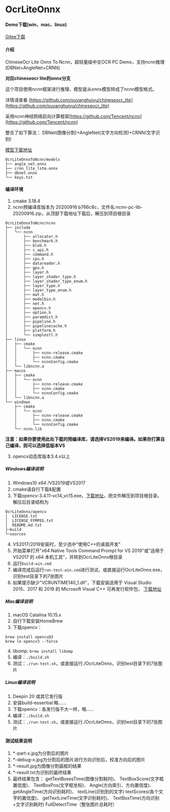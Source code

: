 # OcrLiteOnnx

#### Demo下载(win、mac、linux)
[Gitee下载](https://gitee.com/benjaminwan/ocr-lite-onnx-to-ncnn/releases)

#### 介绍
ChineseOcr Lite Onnx To Ncnn，超轻量级中文OCR PC Demo，支持ncnn推理(DBNet+AngleNet+CRNN)

**对应chineseocr lite的onnx分支**

这个项目使用ncnn框架进行推理，模型是从onnx模型转成了ncnn模型格式。

详情请查看 [https://github.com/ouyanghuiyu/chineseocr_lite](https://github.com/ouyanghuiyu/chineseocr_lite)

采用ncnn神经网络前向计算框架[https://github.com/Tencent/ncnn](https://github.com/Tencent/ncnn)

整合了如下算法：
DBNet(图像分割)+AngleNet(文字方向检测)+CRNN(文字识别)

[模型下载地址](https://github.com/ouyanghuiyu/chineseocr_lite/tree/onnx/models)
```
OcrLiteOnnxToNcnn/models
├── angle_net.onnx
├── crnn_lite_lstm.onnx
├── dbnet.onnx
└── keys.txt
```

#### 编译环境
1. cmake 3.18.4
2. ncnn预编译库版本为 20200916 b766c8c，文件名:ncnn-pc-lib-20200916.zip，从顶部下载地址下载后，解压到项目根目录
```
OcrLiteOnnxToNcnn/ncnn
├── include
│   └── ncnn
│       ├── allocator.h
│       ├── benchmark.h
│       ├── blob.h
│       ├── c_api.h
│       ├── command.h
│       ├── cpu.h
│       ├── datareader.h
│       ├── gpu.h
│       ├── layer.h
│       ├── layer_shader_type.h
│       ├── layer_shader_type_enum.h
│       ├── layer_type.h
│       ├── layer_type_enum.h
│       ├── mat.h
│       ├── modelbin.h
│       ├── net.h
│       ├── opencv.h
│       ├── option.h
│       ├── paramdict.h
│       ├── pipeline.h
│       ├── pipelinecache.h
│       ├── platform.h
│       └── simplestl.h
├── linux
│   ├── cmake
│   │   └── ncnn
│   │       ├── ncnn-release.cmake
│   │       ├── ncnn.cmake
│   │       └── ncnnConfig.cmake
│   └── libncnn.a
├── macos
│   ├── cmake
│   │   └── ncnn
│   │       ├── ncnn-release.cmake
│   │       ├── ncnn.cmake
│   │       └── ncnnConfig.cmake
│   └── libncnn.a
└── windows
    ├── cmake
    │   └── ncnn
    │       ├── ncnn-release.cmake
    │       ├── ncnn.cmake
    │       └── ncnnConfig.cmake
    └── ncnn.lib
```
**注意：如果你要使用此处下载的预编译库，请选择VS2019来编译。如果你打算自己编译，则可以选择低版本VS**

3. opencv动态库版本3.4.x以上

##### Windows编译说明
1.  Windows10 x64 /VS2019或VS2017
2.  cmake请自行下载&配置
3.  下载opencv-3.4.11-vc14_vc15.exe，[下载地址](https://github.com/opencv/opencv/releases/tag/3.4.11)，把文件解压到项目根目录。解压后目录结构为
```
OcrLiteOnnx/opencv
│  LICENSE.txt
│  LICENSE_FFMPEG.txt
│  README.md.txt
├─build              
└─sources
```
4.  VS2017/2019安装时，至少选中"使用C++的桌面开发"
5.  开始菜单打开"x64 Native Tools Command Prompt for VS 2019"或"适用于 VS2017 的 x64 本机工具"，并转到OcrLiteOnnx根目录
6.  运行```build-win.cmd```
7.  编译完成后运行```run-test-win.cmd```进行测试，或直接运行OcrLiteOnnx.exe，识别test目录下的7张图片
8.  如果提示缺少"VCRUNTIME140_1.dll"，下载安装适用于 Visual Studio 2015、2017 和 2019 的 Microsoft Visual C++ 可再发行软件包，
[下载地址](https://support.microsoft.com/zh-cn/help/2977003/the-latest-supported-visual-c-downloads)

##### Mac编译说明
1.  macOS Catalina 10.15.x
2.  自行下载安装HomeBrew
3.  下载opencv：
```
brew install opencv@3
brew ln opencv3 --force
```
4.  libomp: ```brew install libomp```
5.  编译：```./build.sh```
6.  测试：```./run-test.sh```，或直接运行./OcrLiteOnnx，识别test目录下的7张图片

##### Linux编译说明
1.  Deepin 20 或其它发行版
2.  安装build-essential:略……
3.  下载opencv：各发行版不大一样，略……
4.  编译：```./build.sh```
5.  测试：```./run-test.sh```，或直接运行./OcrLiteOnnx，识别test目录下的7张图片

#### 测试结果说明
1.  *-part-x.jpg为分割后的图片
2.  *-debug-x.jpg为分割后的图片进行方向识别后，校准方向后的图片
3.  *-result.jpg为图像分割画框的结果
4.  *-result.txt为识别的最终结果
5.  最终结果包含：
getTextBoxesTime(图像分割耗时)、
TextBoxScore(文字框置信度)、
TextBoxPos(文字框坐标)、
Angle(方向索引、方向置信度)、
getAngleTime(方向识别耗时)、
textLine(识别到的文字)
textScores(各个文字的置信度)、
getTextLineTime(文字识别耗时)、
TextBoxTime(方向识别+文字识别耗时)
FullDetectTime（整张图片总耗时）